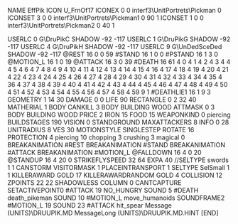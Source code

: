 NAME EffPik
ICON U_FrnOf17
ICONEX 0 0 interf3\UnitPortrets\Pickman 0
ICONSET 3 0 0 interf3\UnitPortrets\Pickman1 0 90 1
ICONSET 1 0 0 interf3\UnitPortrets\Pickman2 0 40 1

USERLC 			0 G\DruPikC SHADOW -92 -117
USERLC 			1 G\DruPikG SHADOW -92 -117
USERLC 			4 G\DruPikH SHADOW -92 -117
USERLC 			9 G\UnDedSceDed SHADOW -92 -117
@REST      16 0 0 59
#STAND     16 1 0 0
#PSTAND    16 1 3 0
@MOTION_L  16 1 0 19
@ATTACK    16 3 0 39
#DEATH     16 61 4 0 4 1 4 2 4 3 4 4 4 5 4 6 4 7 4 8 4 9 4 10 4 11 4 12 4 13 4 14 4 15 4 16 4 17 4 18 4 19 4 20 4 21 4 22 4 23 4 24 4 25 4 26 4 27 4 28 4 29 4 30 4 31 4 32 4 33 4 34 4 35 4 36 4 37 4 38 4 39 4 40 4 41 4 42 4 43 4 44 4 45 4 46 4 47 4 48 4 49 4 50 4 51 4 52 4 53 4 54 4 55 4 56 4 57 4 58 4 59 9 1
#DEATHLIE1 16 1 9 3
GEOMETRY 1 14 30
DAMAGE   0 0
LIFE     90
RECTANGLE 0 2 32 40
MATHERIAL 1 BODY
CANKILL 3 BODY BUILDING WOOD 
ATTMASK 0 3 BODY BUILDING WOOD 
PRICE 2 IRON 15 FOOD 15
WEAPONKIND 0 piercing
BUILDSTAGES 190
VISION 0
STANDGROUND
MAXATTACKERS 8
INFO 0 28
UNITRADIUS 8
VES 30
MOTIONSTYLE SINGLESTEP
ROTATE 16
PROTECTION 4 piercing 10 chopping 3 crushing 3 magical 0
BREAKANIMATION #REST
BREAKANIMATION #STAND
BREAKANIMATION #ATTACK
BREAKANIMATION #MOTION_L
@FALLDOWN 16 4 0 20
@STANDUP  16 4 20 0
STRIKEFLYSPEED 32 64
EXPA 40
//SELTYPE swords 1 1
CANSTORM
VISITORMASK 1
PLACEINTRANSPORT 1
SELTYPE SelSmall 1 1
KILLERAWARD             GOLD 17
KILLERAWARDRANDOM       GOLD 4
COLLISION 12
ZPOINTS 22 22
SHADOWLESS
COLUMN 0
CANTCAPTURE
SETACTIVEPOINT0 	#ATTACK 19 
NO_HUNGRY
SOUND 5 #DEATH death_pikeman
SOUND 10 #MOTION_L move_humanoids
SOUNDFRAME2 #MOTION_L 19
SOUND 23 #ATTACK hit_spear
Message (UNITS)\DRUUPIK.MD
MessageLong (UNITS)\DRUUPIK.MD.HINT
[END]
